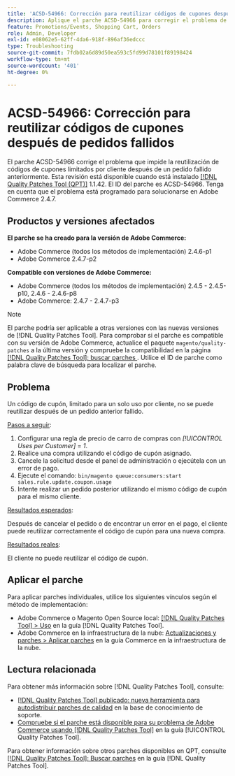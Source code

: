 ```yaml
---
title: 'ACSD-54966: Corrección para reutilizar códigos de cupones después de pedidos fallidos'
description: Aplique el parche ACSD-54966 para corregir el problema de Adobe Commerce que impide la reutilización de códigos de cupones limitados por promociones y carro de compras después de un pedido fallido anteriormente.
feature: Promotions/Events, Shopping Cart, Orders
role: Admin, Developer
exl-id: e08062e5-62ff-4da6-918f-896af36edccc
type: Troubleshooting
source-git-commit: 7fdb02a6d89d50ea593c5fd99d78101f89198424
workflow-type: tm+mt
source-wordcount: '401'
ht-degree: 0%

---
```


# ACSD-54966: Corrección para reutilizar códigos de cupones después de pedidos fallidos

El parche ACSD-54966 corrige el problema que impide la reutilización de códigos de cupones limitados por cliente después de un pedido fallido anteriormente. Esta revisión está disponible cuando está instalado [[!DNL Quality Patches Tool (QPT)]](https://experienceleague.adobe.com/es/docs/commerce-operations/tools/quality-patches-tool/quality-patches-tool-to-self-serve-quality-patches) 1.1.42. El ID del parche es ACSD-54966. Tenga en cuenta que el problema está programado para solucionarse en Adobe Commerce 2.4.7.

## Productos y versiones afectados

**El parche se ha creado para la versión de Adobe Commerce:**

* Adobe Commerce (todos los métodos de implementación) 2.4.6-p1
* Adobe Commerce 2.4.7-p2

**Compatible con versiones de Adobe Commerce:**

* Adobe Commerce (todos los métodos de implementación) 2.4.5 - 2.4.5-p10, 2.4.6 - 2.4.6-p8
* Adobe Commerce: 2.4.7 - 2.4.7-p3

>[!NOTE]
>
>El parche podría ser aplicable a otras versiones con las nuevas versiones de [!DNL Quality Patches Tool]. Para comprobar si el parche es compatible con su versión de Adobe Commerce, actualice el paquete `magento/quality-patches` a la última versión y compruebe la compatibilidad en la página [[!DNL Quality Patches Tool]: buscar parches &#x200B;](https://experienceleague.adobe.com/tools/commerce-quality-patches/index.html?lang=es). Utilice el ID de parche como palabra clave de búsqueda para localizar el parche.

## Problema

Un código de cupón, limitado para un solo uso por cliente, no se puede reutilizar después de un pedido anterior fallido.

<u>Pasos a seguir</u>:

1. Configurar una regla de precio de carro de compras con *[!UICONTROL Uses per Customer]* = *1*.
1. Realice una compra utilizando el código de cupón asignado.
1. Cancele la solicitud desde el panel de administración o ejecútela con un error de pago.
1. Ejecute el comando: `bin/magento queue:consumers:start sales.rule.update.coupon.usage`
1. Intente realizar un pedido posterior utilizando el mismo código de cupón para el mismo cliente.

<u>Resultados esperados</u>:

Después de cancelar el pedido o de encontrar un error en el pago, el cliente puede reutilizar correctamente el código de cupón para una nueva compra.

<u>Resultados reales</u>:

El cliente no puede reutilizar el código de cupón.

## Aplicar el parche

Para aplicar parches individuales, utilice los siguientes vínculos según el método de implementación:

* Adobe Commerce o Magento Open Source local: [[!DNL Quality Patches Tool] > Uso](/help/tools/quality-patches-tool/usage.md) en la guía [!DNL Quality Patches Tool].
* Adobe Commerce en la infraestructura de la nube: [Actualizaciones y parches > Aplicar parches](https://experienceleague.adobe.com/docs/commerce-cloud-service/user-guide/develop/upgrade/apply-patches.html?lang=es) en la guía Commerce en la infraestructura de la nube.

## Lectura relacionada

Para obtener más información sobre [!DNL Quality Patches Tool], consulte:

* [[!DNL Quality Patches Tool] publicado: nueva herramienta para autodistribuir parches de calidad](https://experienceleague.adobe.com/es/docs/commerce-operations/tools/quality-patches-tool/quality-patches-tool-to-self-serve-quality-patches) en la base de conocimiento de soporte.
* [Compruebe si el parche está disponible para su problema de Adobe Commerce usando [!DNL Quality Patches Tool]](/help/tools/quality-patches-tool/patches-available-in-qpt/check-patch-for-magento-issue-with-magento-quality-patches.md) en la guía [!UICONTROL Quality Patches Tool].

Para obtener información sobre otros parches disponibles en QPT, consulte [[!DNL Quality Patches Tool]: Buscar parches](https://experienceleague.adobe.com/tools/commerce-quality-patches/index.html?lang=es) en la guía [!DNL Quality Patches Tool].
